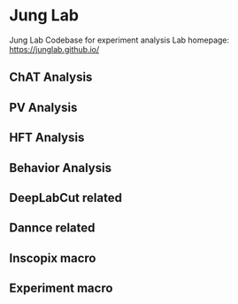 # Jung Lab
Jung Lab Codebase for experiment analysis
Lab homepage: https://junglab.github.io/
## ChAT Analysis
## PV Analysis
## HFT Analysis
## Behavior Analysis
## DeepLabCut related
## Dannce related
## Inscopix macro
## Experiment macro
